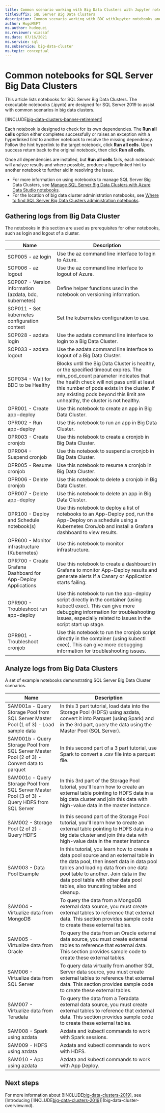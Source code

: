 ```yaml
---
title: Common scenario working with Big Data Clusters with Jupyter notebooks and Azure Data Studio
titleSuffix: SQL Server Big Data Clusters
description: Common scenario working with BDC withJupyter notebooks and Azure Data Studio on SQL Server 2019 big data cluster.
author: HugoMSFT
ms.author: hudequei
ms.reviewer: wiassaf
ms.date: 07/16/2021
ms.service: sql
ms.subservice: big-data-cluster
ms.topic: conceptual
---
```


# Common notebooks for SQL Server Big Data Clusters

This article lists notebooks for SQL Server Big Data Clusters. The executable notebooks (.ipynb) are designed for SQL Server 2019 to assist with common scenarios in big data clusters.

[!INCLUDE[big-data-clusters-banner-retirement](../includes/bdc-banner-retirement.md)]

Each notebook is designed to check for its own dependencies. The **Run all cells** option either completes successfully or raises an exception with a hyperlinked *hint* to another notebook to resolve the missing dependency. Follow the hint hyperlink to the target notebook, click **Run all cells**. Upon success return back to the original notebook, then click **Run all cells**.

Once all dependencies are installed, but **Run all cells** fails, each notebook will analyze results and where possible, produce a hyperlinked hint to another notebook to further aid in resolving the issue.

* For more information on using notebooks to manage SQL Server Big Data Clusters, see [Manage SQL Server Big Data Clusters with Azure Data Studio notebooks](notebooks-manage-bdc.md).
* For the location of big data cluster administration notebooks, see [Where to find SQL Server Big Data Clusters administration notebooks](view-cluster-status.md#where-to-find--administration-notebooks).

## Gathering logs from Big Data Cluster

The notebooks in this section are used as prerequisites for other notebooks, such as login and logout of a cluster.

|Name |Description |
|---|---|
|SOP005 - az login|Use the az command line interface to login to Azure. |
|SOP006 - az logout|Use the az command line interface to logout of Azure.|
|SOP007 - Version information (azdata, bdc, kubernetes)|Define helper functions used in the notebook on versioning information.|
|SOP011 - Set kubernetes configuration context|Set the kubernetes configuration to use. |
|SOP028 - azdata login|Use the azdata command line interface to login to a Big Data Cluster. |
|SOP033 - azdata logout|Use the azdata command line interface to logout of a Big Data Cluster. |
|SOP034 - Wait for BDC to be Healthy|Blocks until the Big Data Cluster is healthy, or the specified timeout expires. The min_pod_count parameter indicates that the health check will not pass until at least this number of pods exists in the cluster. If any existing pods beyond this limit are unhealthy, the cluster is not healthy.|
|OPR001 - Create app-deploy|Use this notebook to create an app in Big Data Cluster. |
|OPR002 - Run app-deploy|Use this notebook to run an app in Big Data Cluster. |
|OPR003 - Create cronjob|Use this notebook to create a cronjob in Big Data Cluster. |
|OPR004 - Suspend cronjob|Use this notebook to suspend a cronjob in Big Data Cluster. |
|OPR005 - Resume cronjob|Use this notebook to resume a cronjob in Big Data Cluster. |
|OPR006 - Delete cronjob|Use this notebook to delete a cronjob in Big Data Cluster. |
|OPR007 - Delete app-deploy|Use this notebook to delete an app in Big Data Cluster. |
|OPR100 - Deploy and Schedule notebook(s)|Use this notebook to deploy a list of notebooks to an App-Deploy pod, run the App-Deploy on a schedule using a Kubernetes CronJob and install a Grafana dashboard to view results.|
|OPR600 - Monitor infrastructure (Kubernetes)|Use this notebook to monitor infrastructure.|
|OPR700 - Create Grafana Dashboard for App-Deploy Applications|Use this notebook to create a dashboard in Grafana to monitor App-Deploy results and generate alerts if a Canary or Application starts failing.|
|OPR900 - Troubleshoot run app-deploy|Use this notebook to run the app-deploy script directly in the container (using kubectl exec). This can give more debugging information for troubleshooting issues, especially related to issues in the script start up stage.|
|OPR901 - Troubleshoot cronjob|Use this notebook to run the cronjob script directly in the container (using kubectl exec). This can give more debugging information for troubleshooting issues.|


## Analyze logs from Big Data Clusters

A set of example notebooks demonstrating SQL Server Big Data Cluster scenarios.

|Name |Description |
|---|---|
|SAM001a - Query Storage Pool from SQL Server Master Pool (1 of 3) - Load sample data|In this 3 part tutorial, load data into the Storage Pool (HDFS) using azdata, convert it into Parquet (using Spark) and in the 3rd part, query the data using the Master Pool (SQL Server). |
|SAM001b - Query Storage Pool from SQL Server Master Pool (2 of 3) - Convert data to parquet|In this second part of a 3 part tutorial, use Spark to convert a .csv file into a parquet file.|
|SAM001c - Query Storage Pool from SQL Server Master Pool (3 of 3) - Query HDFS from SQL Server|In this 3rd part of the Storage Pool tutorial, you'll learn how to create an external table pointing to HDFS data in a big data cluster and join this data with high-value data in the master instance.|
|SAM002 - Storage Pool (2 of 2) - Query HDFS|In this second part of the Storage Pool tutorial, you'll learn how to create an external table pointing to HDFS data in a big data cluster and join this data with high-value data in the master instance|
|SAM003 - Data Pool Example|In this tutorial, you learn how to create a data pool source and an external table in the data pool, then insert data in data pool tables and loading data from one data pool table to another. Join data in the data pool table with other data pool tables, also truncating tables and cleanup. |
|SAM004 - Virtualize data from MongoDB|To query the data from a MongoDB external data source, you must create external tables to reference that external data. This section provides sample code to create these external tables.|
|SAM005 - Virtualize data from Oracle|To query the data from an Oracle external data source, you must create external tables to reference that external data. This section provides sample code to create these external tables.|
|SAM006 - Virtualize data from SQL Server|To query data virtually from another SQL Server data source, you must create external tables to reference that external data. This section provides sample code to create these external tables.|
|SAM007 - Virtualize data from Teradata|To query the data from a Teradata external data source, you must create external tables to reference that external data. This section provides sample code to create these external tables.|
|SAM008 - Spark using azdata|Azdata and kubectl commands to work with Spark sessions.|
|SAM009 - HDFS using azdata|Azdata and kubectl commands to work with HDFS.|
|SAM010 - App using azdata|Azdata and kubectl commands to work with App Deploy. |

## Next steps

For more information about [!INCLUDE[big-data-clusters-2019](../includes/ssbigdataclusters-ss-nover.md)], see [Introducing [!INCLUDE[big-data-clusters-2019](../includes/ssbigdataclusters-ver15.md)]](big-data-cluster-overview.md).
